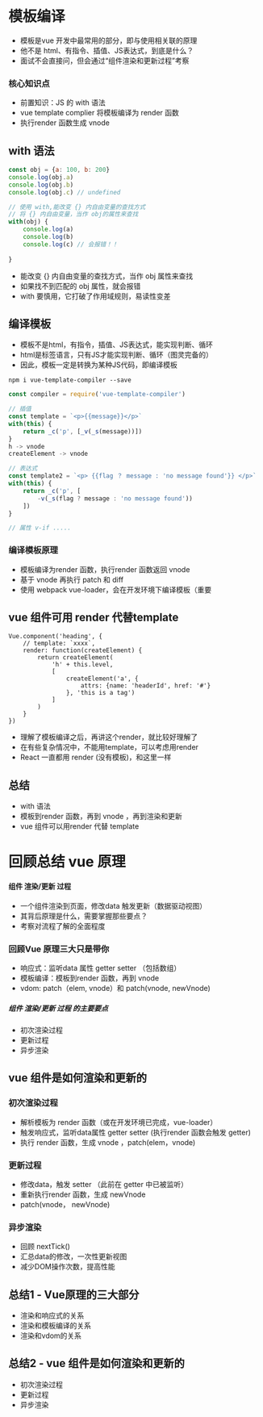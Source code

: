 # 模板编译

+ 模板是vue 开发中最常用的部分，即与使用相关联的原理
+ 他不是 html、有指令、插值、JS表达式，到底是什么？
+ 面试不会直接问，但会通过“组件渲染和更新过程”考察





### 核心知识点

+ 前置知识：JS 的 with 语法
+ vue template complier 将模板编译为 render 函数
+ 执行render 函数生成 vnode



## with 语法

```js
const obj = {a: 100, b: 200}
console.log(obj.a)
console.log(obj.b)
console.log(obj.c) // undefined

// 使用 with,能改变 {} 内自由变量的查找方式
// 将 {} 内自由变量，当作 obj的属性来查找
with(obj) {
    console.log(a)
    console.log(b)
    console.log(c) // 会报错！！
    
}
```



+ 能改变 {} 内自由变量的查找方式，当作 obj 属性来查找
+ 如果找不到匹配的 obj 属性，就会报错
+ with 要慎用，它打破了作用域规则，易读性变差



## 编译模板

+ 模板不是html，有指令，插值、JS表达式，能实现判断、循环
+ html是标签语言，只有JS才能实现判断、循环（图灵完备的）
+ 因此，模板一定是转换为某种JS代码，即编译模板



`npm i vue-template-compiler --save`

```js
const compiler = require('vue-template-compiler')

// 插值
const template = `<p>{{message}}</p>`
with(this) {
    return _c('p', [_v(_s(message))])
}
h -> vnode
createElement -> vnode

// 表达式
const template2 = `<p> {{flag ？ message : 'no message found'}} </p>`
with(this) {
    return _c('p', [
        -v(_s(flag ? message : 'no message found'))
    ])
}

// 属性 v-if .....
```



### 编译模板原理

+ 模板编译为render 函数，执行render 函数返回 vnode
+ 基于 vnode 再执行 patch 和 diff
+ 使用 webpack vue-loader，会在开发环境下编译模板（重要





## vue 组件可用 render 代替template

```vue
Vue.component('heading', {
	// template: `xxxx`,
	render: function(createElement) {
		return createElement(
			'h' + this.level,
			[
				createElement('a', {
					attrs: {name: 'headerId', href: '#'}
				}, 'this is a tag')
			]
		)
	}
})
```

+ 理解了模板编译之后，再讲这个render，就比较好理解了
+ 在有些复杂情况中，不能用template，可以考虑用render
+ React 一直都用 render (没有模板)，和这里一样



## 总结

+ with 语法
+ 模板到render 函数，再到 vnode ，再到渲染和更新
+ vue 组件可以用render 代替 template







# 回顾总结 vue 原理

#### 组件 渲染/更新 过程

+ 一个组件渲染到页面，修改data 触发更新（数据驱动视图）
+ 其背后原理是什么，需要掌握那些要点？
+ 考察对流程了解的全面程度





### 回顾Vue 原理三大只是带你

+ 响应式：监听data 属性 getter setter （包括数组）
+ 模板编译：模板到render 函数，再到 vnode
+ vdom: patch（elem, vnode）和 patch(vnode, newVnode)



##### 组件 渲染/更新 过程 的主要要点

+ 初次渲染过程
+ 更新过程
+ 异步渲染



## vue 组件是如何渲染和更新的

### 初次渲染过程

+ 解析模板为 render 函数（或在开发环境已完成，vue-loader）
+  触发响应式，监听data属性 getter setter (执行render 函数会触发 getter)
+ 执行 render 函数，生成 vnode ，patch(elem，vnode)



### 更新过程

+ 修改data，触发 setter （此前在 getter 中已被监听）
+ 重新执行render 函数，生成 newVnode
+ patch(vnode， newVnode)



### 异步渲染

+ 回顾 nextTick()
+ 汇总data的修改，一次性更新视图
+ 减少DOM操作次数，提高性能





## 总结1 - Vue原理的三大部分

+ 渲染和响应式的关系
+ 渲染和模板编译的关系
+ 渲染和vdom的关系



## 总结2 - vue 组件是如何渲染和更新的

+ 初次渲染过程
+ 更新过程
+ 异步渲染



